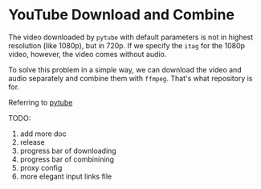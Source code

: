 # YouTube Download and Combine
The video downloaded by `pytube` with default parameters is not in highest resolution (like 1080p), but in 720p. If we specify the `itag` for the 1080p video, however, the video comes without audio.

To solve this problem in a simple way, we can download the video and audio separately and combine them with `ffmpeg`. That's what repository is for.

Referring to [pytube](https://pytube.io/en/latest/index.html)

TODO:
1. add more doc
2. release
3. progress bar of downloading
4. progress bar of combinining
5. proxy config
6. more elegant input links file
